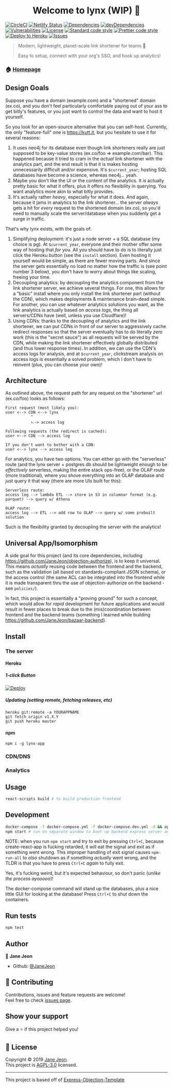 <h1 align="center">Welcome to lynx (WIP) 👋</h1>

[![CircleCI](https://circleci.com/gh/JaneJeon/lynx.svg?style=shield)](https://circleci.com/gh/JaneJeon/lynx)
[![Netlify Status](https://api.netlify.com/api/v1/badges/322a491a-6a6f-4d6d-b213-80f6d22f4db1/deploy-status)](https://app.netlify.com/sites/vigorous-golick-84bd53/deploys)
[![Dependencies](https://img.shields.io/david/JaneJeon/lynx)](https://david-dm.org/JaneJeon/lynx)
[![devDependencies](https://img.shields.io/david/dev/JaneJeon/lynx)](https://david-dm.org/JaneJeon/lynx?type=dev)
[![Vulnerabilities](https://img.shields.io/snyk/vulnerabilities/github/JaneJeon/lynx)](https://snyk.io//test/github/JaneJeon/lynx?targetFile=package.json)
[![License](https://img.shields.io/npm/l/myurl)](https://github.com/JaneJeon/myURL/blob/master/LICENSE)
[![Standard code style](https://img.shields.io/badge/code_style-standard-brightgreen.svg)](https://standardjs.com)
[![Prettier code style](https://img.shields.io/badge/code_style-prettier-ff69b4.svg)](https://github.com/prettier/prettier)
[![Deploy to Heroku](https://img.shields.io/badge/deploy%20to-heroku-6762a6)](https://heroku.com/deploy)
[![Issues](https://img.shields.io/badge/issues-jira-blue)](https://janedev.atlassian.net/jira/software/projects/LYNX/boards/3)

> Modern, lightweight, planet-scale link shortener for teams 🎉
>
> Easy to setup, connect with your org's SSO, and hook up analytics!

### 🏠 [Homepage](https://github.com/JaneJeon/lynx)

## Design Goals

Suppose you have a domain (example.com) and a "shortened" domain (ex.co), and you don't feel particularly comfortable paying out of your ass to get bitly's features, or you just want to control the data and want to host it yourself.

So you look for an open-source alternative that you can self-host. Currently, the only "feature-full" one is https://kutt.it, but you hesitate to use it for several reasons:

1. It uses neo4j for its database even though link shorteners really are just supposed to be key-value stores (ex.co/foo => example.com/bar). This happened because it tried to cram in the _actual_ link shortener with the analytics part, and the end result is that it is makes hosting unnecessarily difficult and/or expensive. It's `$current_year`; hosting SQL databases have become a science, whereas neo4j... yeah.
2. Maybe you don't like the UI or the content of the analytics. It _is_ actually pretty basic for what it offers, plus it offers no flexibility in querying. You want analytics more akin to what bitly provides.
3. It's actually rather _heavy_, especially for what it does. And again, because it jams in analytics to the link shortener... the server _always_ gets a hit for _every_ request to the shortened domain (ex.co), so you'd need to manually scale the server/database when you suddenly get a surge in traffic.

That's why lynx exists, with the goals of:

1. Simplifying deployment: it's just a node server + a SQL database (my choice is pg). At `$current_year`, everyone and their mother offer some way of hosting that _for_ you. All you should have to do is to literally just click the Heroku button (see the `install` section). Even hosting it yourself would be simple, as there are fewer moving parts. And since the server gets essentially no load no matter how the traffic is (see point number 3 below), you don't have to worry about things like scaling, freeing your time.
2. Decoupling analytics: by decoupling the analytics component from the link shortener server, we achieve several things. For one, this allows for a "basic" install where you only install the link shortener part (without the CDN), which makes deployments & maintenance brain-dead simple. For another, you can use whatever analytics solutions you want, as the link analytics is actually based on _access logs_, the thing all servers/CDNs have (well, unless you use Cloudflare)!
3. Using CDNs: thanks to the decoupling of analytics and the link shortener, we can put CDNs in front of our server to aggressively cache redirect responses so that the server eventually has to do literally _zero_ work (this is the "secret sauce") as all requests will be served by the CDN, while making the link shortener effectively globally distributed (and thus lower response times). In addition, we can use the CDN's access logs for analysis, and at `$current_year`, clickstream analysis on access logs is essentially a solved problem, which I don't have to reinvent (plus, you can choose your own)!

## Architecture

As outlined above, the request path for any request on the "shortener" url (ex.co/foo) looks as follows:

```
First request (most likely you):
user <--> CDN <--> lynx
           ^
           ㄴ-> access log

Following requests (the redirect is cached):
user <--> CDN --> access log

If you don't want to bother with a CDN:
user <--> lynx --> access log
```

For analytics, you have two options. You can either go with the "serverless" route (and the lynx server + postgres db should be lightweight enough to be _effectively_ serverless, making the entire stack ops-free), or the OLAP route (more traditional), where you shove everything into an OLAP database and just query it that way (there are more UIs built for this):

```
Serverless route:
access log --> lambda ETL --> store in S3 in columnar format (e.g. parquet) --> query w/ Athena

OLAP route:
access log --> ETL --> add row to OLAP --> query w/ some prebuilt solution
```

Such is the flexibility granted by decoupling the server with the analytics!

## Universal App/Isomorphism

A side goal for this project (and its core dependencies, including https://github.com/JaneJeon/objection-authorize), is to keep it universal. This means _actually_ reusing code between the frontend and the backend, such as the validation (all based on standards-compliant JSON schema), or the access control (the same ACL can be integrated into the frontend while it is made transparent thru the use of objection-authorize on the backend - see `policies/`).

In fact, this project is essentially a "proving ground" for such a concept, which would allow for _rapid_ development for future applications and would result in fewer places to break due to the (mis)coordination between frontend and the backend teams (something I learned while building https://github.com/JaneJeon/bazaar-backend).

## Install

### The server

#### Heroku

##### 1-click Button

[![Deploy](https://www.herokucdn.com/deploy/button.svg)](https://heroku.com/deploy)

##### Updating (setting remote, fetching releases, etc)

    heroku git:remote -a YOURAPPNAME
    git fetch origin v1.X.Y
    git push heroku master

#### npm

    npm i -g lynx-app

### CDN/DNS

### Analytics

## Usage

```sh
react-scripts build # to build production frontend
```

## Development

```sh
docker-compose -f docker-compose.yml -f docker-compose.dev.yml -d && open http://localhost:5000 # run this before you start development
npm start # run on separate window to boot up backend express server and frontend react "live-loader"
```

NOTE: when you run `npm start` and try to exit by pressing `Ctrl+C`, because create-react-app is fucking retarded, it will eat the signal and exit as if something went wrong. This improper handling of exit signal causes `npm-run-all` to _also_ shutdown as if something _actually_ went wrong, and the TLDR is that you have to press `Ctrl+C` _again_ to fully exit.

Yes, it's fucking weird, but it's expected behaviour, so don't panic (_unlike the process ayooooo_)!

The docker-compose command will stand up the databases, plus a nice little GUI for looking at the database! Press `Ctrl+C` to shut down the containers.

## Run tests

```sh
npm test
```

## Author

👤 **Jane Jeon**

- Github: [@JaneJeon](https://github.com/JaneJeon)

## 🤝 Contributing

Contributions, issues and feature requests are welcome!  
Feel free to check [issues page](https://github.com/JaneJeon/lynx/issues).

## Show your support

Give a ⭐️ if this project helped you!

## 📝 License

Copyright © 2019 [Jane Jeon](https://github.com/JaneJeon).<br />
This project is [AGPL-3.0](https://github.com/JaneJeon/lynx/blob/master/LICENSE) licensed.

---

This project is based off of [Express-Objection-Template](https://github.com/JaneJeon/express-objection-template)
